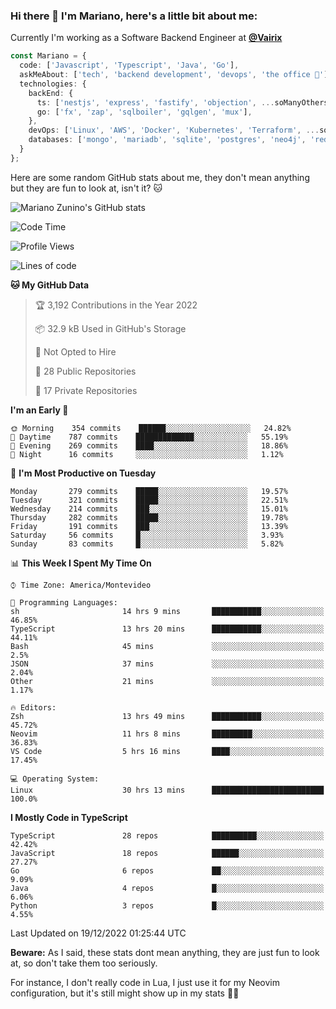### Hi there 👋 I'm Mariano, here's a little bit about me:

Currently I'm working as a Software Backend Engineer at [**@Vairix**](https://vairix.com)

```ts
const Mariano = {
  code: ['Javascript', 'Typescript', 'Java', 'Go'],
  askMeAbout: ['tech', 'backend development', 'devops', 'the office 💼'],
  technologies: {
    backEnd: {
      ts: ['nestjs', 'express', 'fastify', 'objection', ...soManyOthersFrameworks],
      go: ['fx', 'zap', 'sqlboiler', 'gqlgen', 'mux'],
    },
    devOps: ['Linux', 'AWS', 'Docker', 'Kubernetes', 'Terraform', ...soManyOthersTools],
    databases: ['mongo', 'mariadb', 'sqlite', 'postgres', 'neo4j', 'redis'],
  }
};
```

Here are some random GitHub stats about me, they don't mean anything but they are fun to look at, isn't it? 🐱

![Mariano Zunino's GitHub stats](https://github-readme-stats.vercel.app/api?username=marianozunino&count_private=true&show_icons=true&theme=radical)

<!--START_SECTION:waka-->
![Code Time](http://img.shields.io/badge/Code%20Time-396%20hrs%2032%20mins-blue)

![Profile Views](http://img.shields.io/badge/Profile%20Views-1-blue)

![Lines of code](https://img.shields.io/badge/From%20Hello%20World%20I%27ve%20Written-398%20Thousand%20lines%20of%20code-blue)

**🐱 My GitHub Data** 

> 🏆 3,192 Contributions in the Year 2022
 > 
> 📦 32.9 kB Used in GitHub's Storage 
 > 
> 🚫 Not Opted to Hire
 > 
> 📜 28 Public Repositories 
 > 
> 🔑 17 Private Repositories  
 > 
**I'm an Early 🐤** 

```text
🌞 Morning    354 commits    ██████░░░░░░░░░░░░░░░░░░░   24.82% 
🌆 Daytime    787 commits    █████████████░░░░░░░░░░░░   55.19% 
🌃 Evening    269 commits    ████░░░░░░░░░░░░░░░░░░░░░   18.86% 
🌙 Night      16 commits     ░░░░░░░░░░░░░░░░░░░░░░░░░   1.12%

```
📅 **I'm Most Productive on Tuesday** 

```text
Monday       279 commits    █████░░░░░░░░░░░░░░░░░░░░   19.57% 
Tuesday      321 commits    █████░░░░░░░░░░░░░░░░░░░░   22.51% 
Wednesday    214 commits    ███░░░░░░░░░░░░░░░░░░░░░░   15.01% 
Thursday     282 commits    █████░░░░░░░░░░░░░░░░░░░░   19.78% 
Friday       191 commits    ███░░░░░░░░░░░░░░░░░░░░░░   13.39% 
Saturday     56 commits     █░░░░░░░░░░░░░░░░░░░░░░░░   3.93% 
Sunday       83 commits     █░░░░░░░░░░░░░░░░░░░░░░░░   5.82%

```


📊 **This Week I Spent My Time On** 

```text
⌚︎ Time Zone: America/Montevideo

💬 Programming Languages: 
sh                       14 hrs 9 mins       ███████████░░░░░░░░░░░░░░   46.85% 
TypeScript               13 hrs 20 mins      ███████████░░░░░░░░░░░░░░   44.11% 
Bash                     45 mins             ░░░░░░░░░░░░░░░░░░░░░░░░░   2.5% 
JSON                     37 mins             ░░░░░░░░░░░░░░░░░░░░░░░░░   2.04% 
Other                    21 mins             ░░░░░░░░░░░░░░░░░░░░░░░░░   1.17%

🔥 Editors: 
Zsh                      13 hrs 49 mins      ███████████░░░░░░░░░░░░░░   45.72% 
Neovim                   11 hrs 8 mins       █████████░░░░░░░░░░░░░░░░   36.83% 
VS Code                  5 hrs 16 mins       ████░░░░░░░░░░░░░░░░░░░░░   17.45%

💻 Operating System: 
Linux                    30 hrs 13 mins      █████████████████████████   100.0%

```

**I Mostly Code in TypeScript** 

```text
TypeScript               28 repos            ██████████░░░░░░░░░░░░░░░   42.42% 
JavaScript               18 repos            ██████░░░░░░░░░░░░░░░░░░░   27.27% 
Go                       6 repos             ██░░░░░░░░░░░░░░░░░░░░░░░   9.09% 
Java                     4 repos             █░░░░░░░░░░░░░░░░░░░░░░░░   6.06% 
Python                   3 repos             █░░░░░░░░░░░░░░░░░░░░░░░░   4.55%

```



 Last Updated on 19/12/2022 01:25:44 UTC
<!--END_SECTION:waka-->

**Beware:** As I said, these stats dont mean anything, they are just fun to look at, so don't take them too seriously.

For instance, I don't really code in Lua, I just use it for my Neovim configuration, but it's still might show up in my stats 🤷‍♂️
